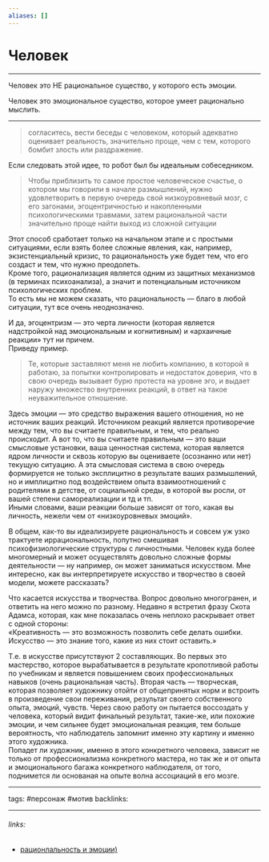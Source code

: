 ```yaml
---
aliases: []
---
```

# Человек
---
Человек это НЕ рациональное существо, у которого есть эмоции.

Человек это эмоциональное существо, которое умеет рационально мыслить.

---
> согласитесь, вести беседы с человеком, который адекватно оценивает реальность, значительно проще, чем с тем, которого бомбит злость или раздражение.

  
Если следовать этой идее, то робот был бы идеальным собеседником.  
  

> Чтобы приблизить то самое простое человеческое счастье, о котором мы говорили в начале размышлений, нужно удовлетворить в первую очередь свой низкоуровневый мозг, с его загонами, эгоцентричностью и накопленными психологическими травмами, затем рациональной части значительно проще найти выход из сложной ситуации

  
Этот способ сработает только на начальном этапе и с простыми ситуациями, если взять более сложные явления, как, например, экзистенциальный кризис, то рациональность уже будет тем, что его создаст и тем, что нужно преодолеть.  
Кроме того, рационализация является одним из защитных механизмов (в терминах психоанализа), а значит и потенциальным источником психологических проблем.  
То есть мы не можем сказать, что рациональность — благо в любой ситуации, тут все очень неоднозначно.  
  
И да, эгоцентризм — это черта личности (которая является надстройкой над эмоциональным и когнитивным) и «архаичные реакции» тут ни причем.  
Приведу пример.  

> Те, которые заставляют меня не любить компанию, в которой я работаю, за попытки контролировать и недостаток доверия, что в свою очередь вызывает бурю протеста на уровне эго, и выдает наружу множество внутренних реакций, в ответ на такое неуважительное отношение.

  
Здесь эмоции — это средство выражения вашего отношения, но не источник ваших реакций. Источником реакций является противоречие между тем, что вы считаете правильным, и тем, что реально происходит. А вот то, что вы считаете правильным — это ваши смысловые установки, ваша ценностная система, которая является ядром личности и сквозь которую вы оцениваете (осознанно или нет) текущую ситуацию. А эта смысловая система в свою очередь формируется не только эксплицитно в результате ваших размышлений, но и имплицитно под воздействием опыта взаимоотношений с родителями в детстве, от социальной среды, в которой вы росли, от вашей степени самореализации и тд и тп.  
Иными словами, ваши реакции больше зависят от того, какая вы личность, нежели чем от «низкоуровневых эмоций».  
  
В общем, как-то вы идеализируете рациональность и совсем уж узко трактуете иррациональность, попутно смешивая психофизиологические структуры с личностными. Человек куда более многомерный и может осуществлять довольно сложные формы деятельности — ну например, он может заниматься искусством. Мне интересно, как вы интерпретируете искусство и творчество в своей модели, можете рассказать?

Что касается искусства и творчества. Вопрос довольно многогранен, и ответить на него можно по разному. Недавно я встретил фразу Скота Адамса, которая, как мне показалась очень неплохо раскрывает ответ с одной стороны:  
«Креативность — это возможность позволить себе делать ошибки. Искусство — это знание того, какие из них стоит оставить.»  

Т.е. в искусстве присутствуют 2 составляющих. Во первых это мастерство, которое вырабатывается в результате кропотливой работы по учебникам и является повышением своих профессиональных навыков (очень рациональная часть). Вторая часть — творческая, которая позволяет художнику отойти от общепринятых норм и встроить в произведение свои переживания, результат своего собственного опыта, эмоций, чувств. Через свою работу он пытается воссоздать у человека, который видит финальный результат, такие-же, или похожие эмоции, и чем сильнее будет эмоциональная реакция, тем больше вероятность, что наблюдатель запомнит именно эту картину и именно этого художника.  
Попадет ли художник, именно в этого конкретного человека, зависит не только от профессионализма конкретного мастера, но так же и от опыта и эмоционального багажа конкретного наблюдателя, от того, поднимется ли основаная на опыте волна ассоциаций в его мозге.

---
tags: #персонаж #мотив
backlinks: 

---
###### links:
- [рационлальность и эмоции)](https://habr.com/ru/post/436398/)

